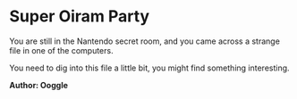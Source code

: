 # Super Oiram Party

You are still in the Nantendo secret room, and you came across a strange file in one of the computers.

You need to dig into this file a little bit, you might find something interesting.

**Author: Ooggle**